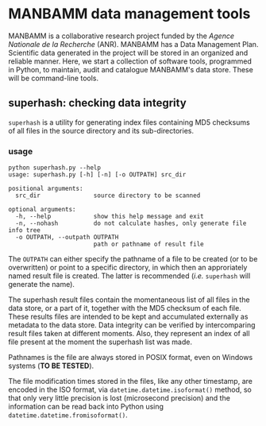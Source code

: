# MANBAMM data management tools

MANBAMM is a collaborative research project funded by the *Agence Nationale de la Recherche* (ANR). MANBAMM has a Data Management Plan. Scientific data generated in the project will be stored in an organized and reliable manner. Here, we start a collection of software tools, programmed in Python, to maintain, audit and catalogue MANBAMM's data store. These will be command-line tools.

## superhash: checking data integrity

`superhash` is a utility for generating index files containing MD5 checksums of all files in the source directory and its sub-directories.



### usage

```
python superhash.py --help
usage: superhash.py [-h] [-n] [-o OUTPATH] src_dir

positional arguments:
  src_dir               source directory to be scanned

optional arguments:
  -h, --help            show this help message and exit
  -n, --nohash          do not calculate hashes, only generate file info tree
  -o OUTPATH, --outpath OUTPATH
                        path or pathname of result file
```

The `OUTPATH` can either specify the pathname of a file to be created (or to be overwritten) or point to a specific directory, in which then an approriately named result file is created. The latter is recommended (*i.e.* `superhash` will generate the name).

The superhash result files contain the momentaneous list of all files in the data store, or a part of it, together with the MD5 checksum of each file. These results files are intended to be kept and accumulated externally as metadata to the data store. Data integrity can be verified by intercomparing result files taken at different moments. Also, they represent an index of all file present at the moment the superhash list was made.

Pathnames is the file are always stored in POSIX format, even on Windows systems (**TO BE TESTED**).

The file modification times stored in the files, like any other timestamp, are encoded in the ISO format, via `datetime.datetime.isoformat()` method, so that only very little precision is lost (microsecond precision) and the information can be read back into Python using `datetime.datetime.fromisoformat()`.

